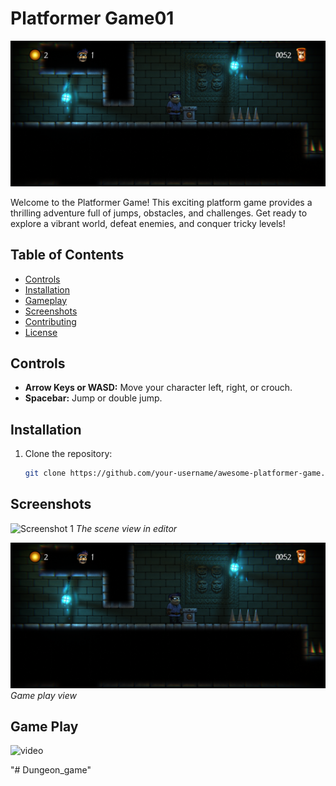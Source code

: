 # Platformer Game01

![Game Screenshot](https://github.com/codenano077/platform_game01/blob/main/Game%20play.png)

Welcome to the  Platformer Game! This exciting platform game provides a thrilling adventure full of jumps, obstacles, and challenges. Get ready to explore a vibrant world, defeat enemies, and conquer tricky levels!

## Table of Contents

- [Controls](#controls)
- [Installation](#installation)
- [Gameplay](#gameplay)
- [Screenshots](#screenshots)
- [Contributing](#contributing)
- [License](#license)

## Controls

- **Arrow Keys or WASD:** Move your character left, right, or crouch.
- **Spacebar:** Jump or double jump.

## Installation

1. Clone the repository:

   ```bash
   git clone https://github.com/your-username/awesome-platformer-game.git

## Screenshots

![Screenshot 1](https://github.com/codenano077/platform_game01/blob/main/Game_veiw.png)
*The scene view in editor*


![Screenshot 2](https://github.com/codenano077/platform_game01/blob/main/Game%20play.png)
*Game play view*


## Game Play 
![video]()






"# Dungeon_game" 
